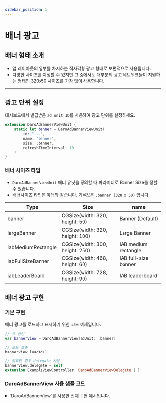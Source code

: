 ```yaml
---
sidebar_position: 1
---
```


# 배너 광고

## 배너 형태 소개

- 앱 레이아웃의 일부를 차지하는 직사각형 광고 형태로 보편적으로 사용됩니다.
- 다양한 사이즈를 지정할 수 있지만 그 중에서도 대부분의 광고 네트워크들이 지원하는 형태인 320x50 사이즈를 가장 많이 사용합니다.

---

## 광고 단위 설정

대시보드에서 발급받은 `ad unit ID`를 사용하여 광고 단위를 설정하세요.

```swift
extension DaroAdBannerViewUnit {
    static let banner = DaroAdBannerViewUnit(
        id: "...",
        name: "banner",
        size: .banner,
        refreshTimeInterval: 10
    )
}
```

### 배너 사이즈 타입

- `DaroAdBannerViewUnit` 배너 유닛을 정의할 때 파라미터로 Banner Size를 정할 수 있습니다.
- 배너사이즈 타입은 아래와 같습니다. 기본값은 `.banner (320 x 50)` 입니다.

| Type | Size | name |
|------|------|------|
| banner | CGSize(width: 320, height: 50) | Banner (Default) |
| largeBanner | CGSize(width: 320, height: 100) | Large Banner |
| iabMediumRectangle | CGSize(width: 300, height: 250) | IAB medium rectangle |
| iabFullSizeBanner | CGSize(width: 468, height: 60) | IAB full-size banner |
| iabLeaderBoard | CGSize(width: 728, height: 90) | IAB leaderboard |

## 배너 광고 구현

### 기본 구현

배너 광고를 로드하고 표시하기 위한 코드 예제입니다.

```swift
// 뷰 선언
var bannerView = DaroAdBannerView(adUnit: .banner)

// 로드 호출
bannerView.loadAd()

// 필요한 경우 delegate 사용
bannerView.delegate = self
extension ExampleViewController: DaroAdBannerViewDelegate { }
```

### DaroAdBannerView 사용 샘플 코드

<details>

<summary>`DaroAdBannerView`를 사용한 전체 구현 예시입니다.</summary>

```swift
import Daro
import UIKit

extension DaroAdBannerViewUnit {
    static let exampleBannerUnit = DaroAdBannerViewUnit(
        id: "...",
        name: "...",
        size: .banner,
        refreshTimeInterval: 10
    )
}

final class DaroExampleViewController: UIViewController {
    var bannerView = DaroAdBannerView(adUnit: .exampleBannerUnit)

    init() {
        super.init(nibName: nil, bundle: nil)
    }

    override func viewDidLoad() {
        super.viewDidLoad()
        view.backgroundColor = .systemBackground
        bannerView.translatesAutoresizingMaskIntoConstraints = false
        view.addSubview(bannerView)
        NSLayoutConstraint.activate([
            bannerView.centerXAnchor.constraint(equalTo: view.centerXAnchor),
            bannerView.widthAnchor.constraint(equalToConstant: 320),
            bannerView.heightAnchor.constraint(equalToConstant: 50),
            bannerView.bottomAnchor.constraint(equalTo: view.safeAreaLayoutGuide.bottomAnchor),
        ])
        
        bannerView.loadAd()
    }

    @available(*, unavailable)
    required init?(coder: NSCoder) {
        fatalError("init(coder:) has not been implemented")
    }
}

```

</details>